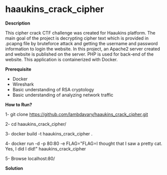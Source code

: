 # haaukins_crack_cipher

**Description**

This cipher crack CTF challenge was created for Haaukins platform. The main goal of the project is decrypting cipher text which is provided in .pcapng file by bruteforce attack and getting the username and password information to login the website. In this project, an Apache2 server created and website is published on the server. PHP is used for back-end of the website. This application is containerized with Docker. 

**Prerequisite**

- Docker
- Wireshark
- Basic understanding of RSA cryptology
- Basic understanding of analyzing network traffic

**How to Run?**

1- git clone https://github.com/lambdavary/haaukins_crack_cipher.git

2- cd haaukins_crack_cipher/

3- docker build -t haaukins_crack_cipher .

4- docker run -d -p 80:80 -e FLAG="FLAG=I thought that I saw a pretty cat. Yes, I did I did!" haaukins_crack_cipher

5- Browse localhost:80/

**Solution**
